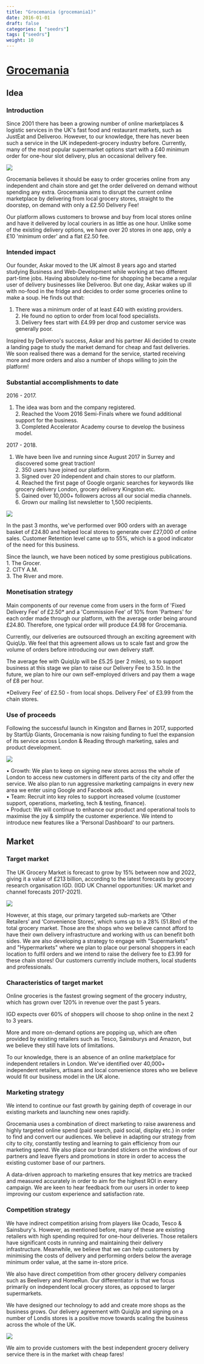 ```yaml
---
title: "Grocemania (grocemania1)"
date: 2016-01-01
draft: false
categories: [ "seedrs"]
tags: ["seedrs"]
weight: 10
---
```


# [Grocemania](https://www.seedrs.com/grocemania1)

## Idea

### Introduction

Since 2001 there has been a growing number of online marketplaces &amp; logistic services in the UK's fast food and restaurant markets, such as JustEat and Deliveroo. However, to our knowledge, there has never been such a service in the UK indepedent-grocery industry before. Currently, many of the most popular supermarket options start with a £40 minimum order for one-hour slot delivery, plus an occasional delivery fee.

![](/img/seedrs/uploads/startup/section_image/image/15713/1n38yz8cjym7n21kpl2z4hz8gzuvrmd/3__1_.png?rect=0%2C0%2C600%2C421&w=600&fit=clip&s=470ffa09dd24353f789ebc909def829e)

Grocemania believes it should be easy to order groceries online from any independent and chain store and get the order delivered on demand without spending any extra. Grocemania aims to disrupt the current online marketplace by delivering from local grocery stores, straight to the doorstep, on demand with only a £2.50 Delivery Fee!

Our platform allows customers to browse and buy from local stores online and have it delivered by local couriers in as little as one hour. Unlike some of the existing delivery options, we have over 20 stores in one app, only a £10 'minimum order' and a flat £2.50 fee.

### Intended impact

Our founder, Askar moved to the UK almost 8 years ago and started studying Business and Web-Development while working at two different part-time jobs. Having absolutely no-time for shopping he became a regular user of delivery businesses like Deliveroo. But one day, Askar wakes up ill with no-food in the fridge and decides to order some groceries online to make a soup. He finds out that:

1. There was a minimum order of at least £40 with existing providers. <br>2. He found no option to order from local food specialists. <br>3. Delivery fees start with £4.99 per drop and customer service was generally poor.

Inspired by Deliveroo's success, Askar and his partner Ali decided to create a landing page to study the market demand for cheap and fast deliveries. We soon realised there was a demand for the service, started receiving more and more orders and also a number of shops willing to join the platform!

### Substantial accomplishments to date

2016 - 2017.

1. The idea was born and the company registered. <br>2. Reached the Voom 2016 Semi-Finals where we found additional support for the business. <br>3. Completed Accelerator Academy course to develop the business model.

2017 - 2018.

1. We have been live and running since August 2017 in Surrey and discovered some great traction! <br>2. 350 users have joined our platform. <br>3. Signed over 20 independent and chain stores to our platform. <br>4. Reached the first page of Google organic searches for keywords like grocery delivery London, grocery delivery Kingston etc. <br>5. Gained over 10,000+ followers across all our social media channels. <br>6. Grown our mailing list newsletter to 1,500 recipients.

![](/img/seedrs/uploads/startup/section_image/image/15714/4gv0kvpo4b2azltbdo29my2mzvie0pv/2__1_.png?rect=0%2C2%2C599%2C473&w=600&fit=clip&s=bc3757fe1c0857869c0a245ef02d0934)

In the past 3 months, we've performed over 900 orders with an average basket of £24.80 and helped local stores to generate over £27,000 of online sales. Customer Retention level came up to 55%, which is a good indicator of the need for this business.

Since the launch, we have been noticed by some prestigious publications. <br>1. The Grocer. <br>2. CITY A.M. <br>3. The River and more.

### Monetisation strategy

Main components of our revenue come from users in the form of 'Fixed Delivery Fee' of £2.50* and a 'Commission Fee' of 10% from 'Partners' for each order made through our platform, with the average order being around £24.80. Therefore, one typical order will produce £4.98 for Grocemania.

Currently, our deliveries are outsourced through an exciting agreement with QuiqUp. We feel that this agreement allows us to scale fast and grow the volume of orders before introducing our own delivery staff.

The average fee with QuiqUp will be £5.25 (per 2 miles), so to support business at this stage we plan to raise our Delivery Fee to 3.50. In the future, we plan to hire our own self-employed drivers and pay them a wage of £8 per hour.

*Delivery Fee' of £2.50 - from local shops. Delivery Fee' of £3.99 from the chain stores.

### Use of proceeds

Following the successful launch in Kingston and Barnes in 2017, supported by StartUp Giants, Grocemania is now raising funding to fuel the expansion of its service across London &amp; Reading through marketing, sales and product development.

![](/img/seedrs/uploads/startup/section_image/image/15715/fz0au2on07axaiex3crg5hzhqenjd7d/caver-2-740x416__1_.jpg?rect=0%2C0%2C600%2C336&w=600&fit=clip&s=ed6dad7c687bbf1473ca3ba247564c7e)

• Growth: We plan to keep on signing new stores across the whole of London to access new customers in different parts of the city and offer the service. We also plan to run aggressive marketing campaigns in every new area we enter using Google and Facebook ads. <br>• Team: Recruit into key roles to support increased volume (customer support, operations, marketing, tech &amp; testing, finance). <br>• Product: We will continue to enhance our product and operational tools to maximise the joy &amp; simplify the customer experience. We intend to introduce new features like a 'Personal Dashboard' to our partners.

## Market

### Target market

The UK Grocery Market is forecast to grow by 15% between now and 2022, giving it a value of £213 billion, according to the latest forecasts by grocery research organisation IGD. (IGD UK Channel opportunities: UK market and channel forecasts 2017-2021).

![](/img/seedrs/uploads/startup/section_image/image/15716/97i9k7mwu2k40qxwnuv056v0oy119gi/5__1___1_.png?rect=0%2C0%2C600%2C423&w=600&fit=clip&s=10182230931cea6764cbab65ad400f71)

However, at this stage, our primary targeted sub-markets are ‘Other Retailers’ and ‘Convenience Stores’, which sums up to a 28% (51.8bn) of the total grocery market. Those are the shops who we believe cannot afford to have their own delivery infrastructure and working with us can benefit both sides. We are also developing a strategy to engage with "Supermarkets" and "Hypermarkets" where we plan to place our personal shoppers in each location to fulfil orders and we intend to raise the delivery fee to £3.99 for these chain stores! Our customers currently include mothers, local students and professionals.

### Characteristics of target market

Online groceries is the fastest growing segment of the grocery industry, which has grown over 120% in revenue over the past 5 years.

IGD expects over 60% of shoppers will choose to shop online in the next 2 to 3 years.

More and more on-demand options are popping up, which are often provided by existing retailers such as Tesco, Sainsburys and Amazon, but we believe they still have lots of limitations.

To our knowledge, there is an absence of an online marketplace for independent retailers in London. We've identified over 40,000+ independent retailers, artisans and local convenience stores who we believe would fit our business model in the UK alone.

### Marketing strategy

We intend to continue our fast growth by gaining depth of coverage in our existing markets and launching new ones rapidly.

Grocemania uses a combination of direct marketing to raise awareness and highly targeted online spend (paid search, paid social, display etc.) in order to find and convert our audiences. We believe in adapting our strategy from city to city, constantly testing and learning to gain efficiency from our marketing spend. We also place our branded stickers on the windows of our partners and leave flyers and promotions in store in order to access the existing customer base of our partners.

A data-driven approach to marketing ensures that key metrics are tracked and measured accurately in order to aim for the highest ROI in every campaign. We are keen to hear feedback from our users in order to keep improving our custom experience and satisfaction rate.

### Competition strategy

We have indirect competition arising from players like Ocado, Tesco &amp; Sainsbury's. However, as mentioned before, many of these are existing retailers with high spending required for one-hour deliveries. Those retailers have significant costs in running and maintaining their delivery infrastructure. Meanwhile, we believe that we can help customers by minimising the costs of delivery and performing orders below the average minimum order value, at the same in-store price.

We also have direct competition from other grocery delivery companies such as Beelivery and HomeRun. Our differentiator is that we focus primarily on independent local grocery stores, as opposed to larger supermarkets.

We have designed our technology to add and create more shops as the business grows. Our delivery agreement with QuiqUp and signing on a number of Londis stores is a positive move towards scaling the business across the whole of the UK.

![](/img/seedrs/uploads/startup/section_image/image/15717/caa9sqdivzh0pk0mwdkewjvu1dd613d/4__1_.png?rect=0%2C0%2C600%2C434&w=600&fit=clip&s=31155c4630296c4a4526e8275242cd0c)

We aim to provide customers with the best independent grocery delivery service there is in the market with cheap fares!

